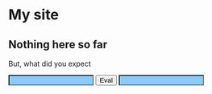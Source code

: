# My site

## Nothing here so far
<script>//alert('Welcome');</script> 

But, what did you expect

<script>
function calculator() {
  var expression = document.getElementById("expression").value;
  var result = document.getElementById("result");
  try { result.value = eval("with(Math){" + expression + "}"); }
  catch (e) { alert(e) }
}
</script>
<style>
  input {background-color: #8cf;}
</style>

<!--textarea rows="1" id="expression"> </textarea-->
<input size="18" id="expression" />
<button id="calculator" value="Eval" onclick="calculator();">Eval</button>
<input size="18" id="result" readonly/>



